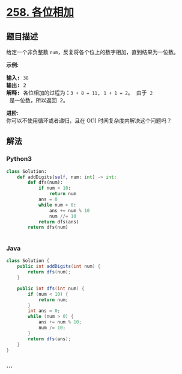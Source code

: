 # [258. 各位相加](https://leetcode-cn.com/problems/add-digits)



## 题目描述

<!-- 这里写题目描述 -->

<p>给定一个非负整数 <code>num</code>，反复将各个位上的数字相加，直到结果为一位数。</p>

<p><strong>示例:</strong></p>

<pre><strong>输入:</strong> <code>38</code>
<strong>输出:</strong> 2 
<strong>解释: </strong>各位相加的过程为<strong>：</strong><code>3 + 8 = 11</code>, <code>1 + 1 = 2</code>。 由于&nbsp;<code>2</code> 是一位数，所以返回 2。
</pre>

<p><strong>进阶:</strong><br>
你可以不使用循环或者递归，且在 O(1) 时间复杂度内解决这个问题吗？</p>


## 解法

<!-- 这里可写通用的实现逻辑 -->

<!-- tabs:start -->

### **Python3**

<!-- 这里可写当前语言的特殊实现逻辑 -->

```python
class Solution:
    def addDigits(self, num: int) -> int:
        def dfs(num):
            if num < 10:
                return num
            ans = 0
            while num > 0:
                ans += num % 10
                num //= 10
            return dfs(ans)
        return dfs(num)
            
```

### **Java**

<!-- 这里可写当前语言的特殊实现逻辑 -->

```java
class Solution {
    public int addDigits(int num) {
        return dfs(num);
    }

    public int dfs(int num) {
        if (num < 10) {
            return num;
        }
        int ans = 0;
        while (num > 0) {
            ans += num % 10;
            num /= 10;
        }
        return dfs(ans);
    }
}
```

### **...**

```

```

<!-- tabs:end -->
